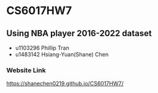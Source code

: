 # CS6017HW7
## Using NBA player 2016-2022 dataset 
- u1103296 Phillip Tran
- u1483142 Hsiang-Yuan(Shane) Chen

### Website Link
https://shanechen0219.github.io/CS6017HW7/